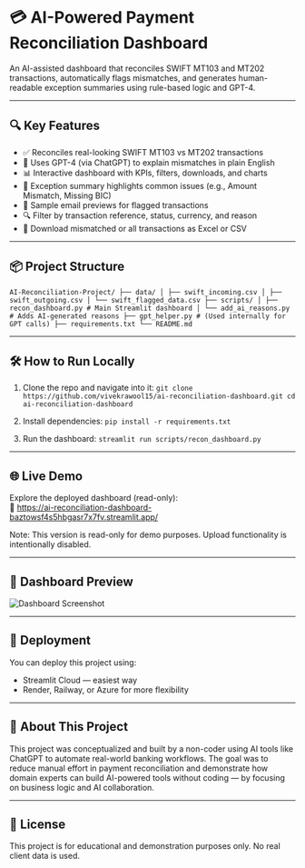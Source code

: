 # 💳 AI-Powered Payment Reconciliation Dashboard

An AI-assisted dashboard that reconciles SWIFT MT103 and MT202 transactions, automatically flags mismatches, and generates human-readable exception summaries using rule-based logic and GPT-4.

---

## 🔍 Key Features

- ✅ Reconciles real-looking SWIFT MT103 vs MT202 transactions  
- 🧠 Uses GPT-4 (via ChatGPT) to explain mismatches in plain English  
- 📊 Interactive dashboard with KPIs, filters, downloads, and charts  
- 📌 Exception summary highlights common issues (e.g., Amount Mismatch, Missing BIC)  
- 📩 Sample email previews for flagged transactions  
- 🔍 Filter by transaction reference, status, currency, and reason  
- 📁 Download mismatched or all transactions as Excel or CSV  

---

## 📦 Project Structure

``` AI-Reconciliation-Project/ ├── data/ │ ├── swift_incoming.csv │ ├── swift_outgoing.csv │ └── swift_flagged_data.csv ├── scripts/ │ ├── recon_dashboard.py # Main Streamlit dashboard │ └── add_ai_reasons.py # Adds AI-generated reasons ├── gpt_helper.py # (Used internally for GPT calls) ├── requirements.txt └── README.md ```

---

## 🛠️ How to Run Locally

1. Clone the repo and navigate into it:
 ``` git clone https://github.com/vivekrawool15/ai-reconciliation-dashboard.git cd ai-reconciliation-dashboard ``` 


2. Install dependencies:
``` pip install -r requirements.txt ``` 

3. Run the dashboard:
 ``` streamlit run scripts/recon_dashboard.py ``` 

---

## 🌐 Live Demo

Explore the deployed dashboard (read-only):  
🔗 https://ai-reconciliation-dashboard-baztowsf4s5hbgasr7x7fv.streamlit.app/

Note: This version is read-only for demo purposes. Upload functionality is intentionally disabled.

---

## 📸 Dashboard Preview

![Dashboard Screenshot](screenshots/dashboard_preview.png)

---

## 🚀 Deployment

You can deploy this project using:
- Streamlit Cloud — easiest way  
- Render, Railway, or Azure for more flexibility

---

## 🧠 About This Project

This project was conceptualized and built by a non-coder using AI tools like ChatGPT to automate real-world banking workflows. The goal was to reduce manual effort in payment reconciliation and demonstrate how domain experts can build AI-powered tools without coding — by focusing on business logic and AI collaboration.

---

## 📄 License

This project is for educational and demonstration purposes only. No real client data is used.

